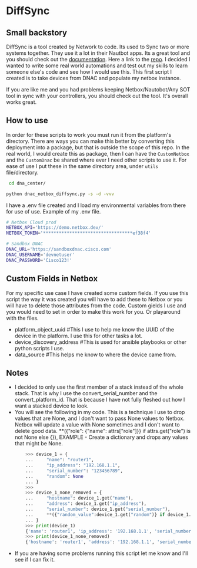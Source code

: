 # DiffSync

## Small backstory
DiffSync is a tool created by Network to code. Its used to Sync two or more systems together. They use it a lot in their Nautbot apps. Its a great tool and you should check out the [documentation](https://diffsync.readthedocs.io/en/latest/). Here a link to the [repo](https://github.com/networktocode/diffsync). I decided I wanted to write some real world automations and test out my skills to learn someone else's code and see how I would use this. This first script I created is to take devices from DNAC and populate my netbox instance. 

If you are like me and you had problems keeping Netbox/Nautobot/Any SOT tool in sync with your controllers, you should check out the tool. It's overall works great.

## How to use
In order for these scripts to work you must run it from the platform's directory. There are ways you can make this better by converting this deployment into a package, but that is outside the scope of this repo.
In the real world, I would create this as package, then I can have the ```CustomNetbox``` and the ```CustomDnac``` be shared where ever I need other scripts to use it. For ease of use I put these in the same directory area, under ```utils``` file/directory.

```bash
 cd dna_center/
```

```bash
python dnac_netbox_diffsync.py -s -d -vvv
```

I have a .env file created and I load my environmental variables from there for use of use. Example of my .env file.
```bash
# Netbox Cloud prod
NETBOX_API='https://demo.netbox.dev/'
NETBOX_TOKEN='**********************************ef38f4'

# Sandbox DNAC
DNAC_URL='https://sandboxdnac.cisco.com'
DNAC_USERNAME='devnetuser'
DNAC_PASSWORD='Cisco123!'
```
## Custom Fields in Netbox
For my specific use case I have created some custom fields. If you use this script the way it was created you will have to add these to Netbox or you will have to delete those attributes from the code.
Custom gields I use and you would need to set in order to make this work for you. Or playaround with the files.
- platform_object_uuid #This I use to help me know the UUID of the device in the platform. I use this for other tasks a lot.
- device_discovery_address #This is used for ansible playbooks or other python scripts I use.
- data_source #This helps me know to where the device came from.

## Notes
- I decided to only use the first member of a stack instead of the whole stack. That is why I use the convert_serial_number and the convert_platform_id. That is because I have not fully fleshed out how I want a stacked device to look.
- You will see the following in my code. This is a technique I use to drop values that are None, and I don't want to pass None values to Netbox. Netbox will update a value with None sometimes and I don't want to delete good data.
    **({"role": {"name": attrs["role"]}} if attrs.get("role") is not None else {}),
    EXAMPLE - Create a dictionary and drops any values that might be None.
    ```python
        >>> device_1 = {
        ...     "name": "router1",
        ...     "ip_address": "192.168.1.1",
        ...     "serial_number": "123456789",
        ...     "random": None
        ... }
        >>> 
        >>> device_1_none_removed = {
        ...     "hostname": device_1.get("name"),
        ...     "address": device_1.get("ip_address"),
        ...     "serial_number": device_1.get("serial_number"),
        ...     **({"random_value":device_1.get("random")} if device_1.get("random") else {})
        ... }
        >>> print(device_1)
        {'name': 'router1', 'ip_address': '192.168.1.1', 'serial_number': '123456789', 'random': None}
        >>> print(device_1_none_removed)
        {'hostname': 'router1', 'address': '192.168.1.1', 'serial_number': '123456789'}
    ```
- If you are having some problems running this script let me know and I'll see if I can fix it.
